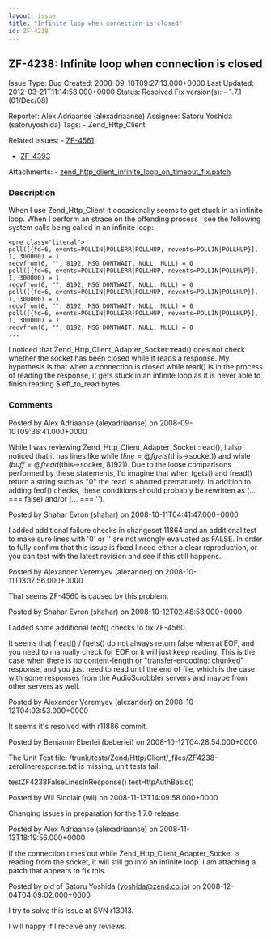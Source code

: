 ```yaml
---
layout: issue
title: "Infinite loop when connection is closed"
id: ZF-4238
---
```


ZF-4238: Infinite loop when connection is closed
------------------------------------------------

 Issue Type: Bug Created: 2008-09-10T09:27:13.000+0000 Last Updated: 2012-03-21T11:14:58.000+0000 Status: Resolved Fix version(s): - 1.7.1 (01/Dec/08)
 
 Reporter:  Alex Adriaanse (alexadriaanse)  Assignee:  Satoru Yoshida (satoruyoshida)  Tags: - Zend\_Http\_Client
 
 Related issues: - [ZF-4561](/issues/browse/ZF-4561)
- [ZF-4393](/issues/browse/ZF-4393)
 
 Attachments: - [zend\_http\_client\_infinite\_loop\_on\_timeout\_fix.patch](/issues/secure/attachment/11638/zend_http_client_infinite_loop_on_timeout_fix.patch)
 
### Description

When I use Zend\_Http\_Client it occasionally seems to get stuck in an infinite loop. When I perform an strace on the offending process I see the following system calls being called in an infinite loop:

 
    <pre class="literal">
    poll([{fd=6, events=POLLIN|POLLERR|POLLHUP, revents=POLLIN|POLLHUP}], 1, 300000) = 1
    recvfrom(6, "", 8192, MSG_DONTWAIT, NULL, NULL) = 0
    poll([{fd=6, events=POLLIN|POLLERR|POLLHUP, revents=POLLIN|POLLHUP}], 1, 300000) = 1
    recvfrom(6, "", 8192, MSG_DONTWAIT, NULL, NULL) = 0
    poll([{fd=6, events=POLLIN|POLLERR|POLLHUP, revents=POLLIN|POLLHUP}], 1, 300000) = 1
    recvfrom(6, "", 8192, MSG_DONTWAIT, NULL, NULL) = 0
    poll([{fd=6, events=POLLIN|POLLERR|POLLHUP, revents=POLLIN|POLLHUP}], 1, 300000) = 1
    recvfrom(6, "", 8192, MSG_DONTWAIT, NULL, NULL) = 0
    ...


I noticed that Zend\_Http\_Client\_Adapter\_Socket::read() does not check whether the socket has been closed while it reads a response. My hypothesis is that when a connection is closed while read() is in the process of reading the response, it gets stuck in an infinite loop as it is never able to finish reading $left\_to\_read bytes.

 

 

### Comments

Posted by Alex Adriaanse (alexadriaanse) on 2008-09-10T09:36:41.000+0000

While I was reviewing Zend\_Http\_Client\_Adapter\_Socket::read(), I also noticed that it has lines like while ($line = @fgets($this->socket)) and while ($buff = @fread($this->socket, 8192)). Due to the loose comparisons performed by these statements, I'd imagine that when fgets() and fread() return a string such as "0" the read is aborted prematurely. In addition to adding feof() checks, these conditions should probably be rewritten as (... === false) and/or (... === '').

 

 

Posted by Shahar Evron (shahar) on 2008-10-11T04:41:47.000+0000

I added additional failure checks in changeset 11864 and an additional test to make sure lines with '0' or '' are not wrongly evaluated as FALSE. In order to fully confirm that this issue is fixed I need either a clear reproduction, or you can test with the latest revision and see if this still happens.

 

 

Posted by Alexander Veremyev (alexander) on 2008-10-11T13:17:56.000+0000

That seems ZF-4560 is caused by this problem.

 

 

Posted by Shahar Evron (shahar) on 2008-10-12T02:48:53.000+0000

I added some additional feof() checks to fix ZF-4560.

It seems that fread() / fgets() do not always return false when at EOF, and you need to manually check for EOF or it will just keep reading. This is the case when there is no content-length or "transfer-encoding: chunked" response, and you just need to read until the end of file, which is the case with some responses from the AudioScrobbler servers and maybe from other servers as well.

 

 

Posted by Alexander Veremyev (alexander) on 2008-10-12T04:03:53.000+0000

It seems it's resolved with r11886 commit.

 

 

Posted by Benjamin Eberlei (beberlei) on 2008-10-12T04:28:54.000+0000

The Unit Test file: /trunk/tests/Zend/Http/Client/\_files/ZF4238-zerolineresponse.txt is missing, unit tests fail:

testZF4238FalseLinesInResponse() testHttpAuthBasic()

 

 

Posted by Wil Sinclair (wil) on 2008-11-13T14:09:58.000+0000

Changing issues in preparation for the 1.7.0 release.

 

 

Posted by Alex Adriaanse (alexadriaanse) on 2008-11-13T18:19:56.000+0000

If the connection times out while Zend\_Http\_Client\_Adapter\_Socket is reading from the socket, it will still go into an infinite loop. I am attaching a patch that appears to fix this.

 

 

Posted by old of Satoru Yoshida (yoshida@zend.co.jp) on 2008-12-04T04:09:02.000+0000

I try to solve this issue at SVN r13013.

I will happy if I receive any reviews.

 

 